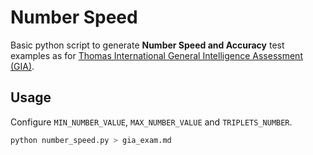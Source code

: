 # Number Speed

Basic python script to generate **Number Speed and Accuracy** test examples as for [Thomas International General Intelligence Assessment (GIA)](https://www.thomas.co/assessments/general-intelligence-assessment-gia).

## Usage

Configure `MIN_NUMBER_VALUE`, `MAX_NUMBER_VALUE` and `TRIPLETS_NUMBER`.

```sh
python number_speed.py > gia_exam.md
```
